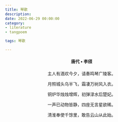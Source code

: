 ```yaml
---
title: 琴歌
description:
date: 2022-06-29 00:00:00
category:
- literature
- tangpoem

tags: 琴歌

---
```


<div id="poem-author">
唐代 • 李颀
</div>
<div id="poem-body">
<p class="poem-paragraph">主人有酒欢今夕，请奏鸣琴广陵客。</p>
<p class="poem-paragraph">月照城头乌半飞，霜凄万树风入衣。</p>
<p class="poem-paragraph">铜炉华烛烛增辉，初弹渌水后楚妃。</p>
<p class="poem-paragraph">一声已动物皆静，四座无言星欲稀。</p>
<p class="poem-paragraph">清淮奉使千馀里，敢告云山从此始。</p>

</div>

<style>

#poem-author {
    width: 100%;
    text-align: center;
    margin: 20px 0;
    font-weight: bold;
}
#poem-body {
    width: 100%;
    text-align: center;
}
.poem-paragraph {
    font-family: "仿宋"
}

</style>